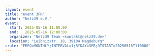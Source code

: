```yaml
---
layout: event
title: "event 3FR"
author: "Netz39 e.V." 
event:
  start: 2025-05-16 11:00:00 
  end:   2025-05-16 12:00:00 
  organizer: "Netz39 Team <kontakt@netz39.de>" 
  location: "Leibnizstr. 18, 39104 Magdeburg"
rrule: "FREQ=MONTHLY;INTERVAL=1;BYDAY=3FR;DTSTART=20250516T110000"
---
```

<!-- event imported from discord manual changes may be overwritten -->